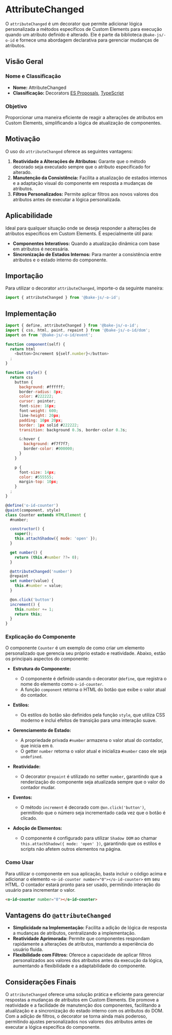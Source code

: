 # AttributeChanged

O `attributeChanged` é um decorator que permite adicionar lógica personalizada a métodos específicos de Custom Elements para execução quando um atributo definido é alterado. Ele é parte da biblioteca `@bake-js/-o-id` e fornece uma abordagem declarativa para gerenciar mudanças de atributos.

## Visão Geral

### Nome e Classificação

- **Nome:** AttributeChanged
- **Classificação:** Decorators [ES Proposals](https://www.proposals.es/proposals/Decorators), [TypeScript](https://www.typescriptlang.org/docs/handbook/decorators.html)

### Objetivo

Proporcionar uma maneira eficiente de reagir a alterações de atributos em Custom Elements, simplificando a lógica de atualização de componentes.

## Motivação

O uso do `attributeChanged` oferece as seguintes vantagens:

1. **Reatividade a Alterações de Atributos:** Garante que o método decorado seja executado sempre que o atributo especificado for alterado.
2. **Manutenção da Consistência:** Facilita a atualização de estados internos e a adaptação visual do componente em resposta a mudanças de atributos.
3. **Filtros Personalizados:** Permite aplicar filtros aos novos valores dos atributos antes de executar a lógica personalizada.

## Aplicabilidade

Ideal para qualquer situação onde se deseja responder a alterações de atributos específicos em Custom Elements. É especialmente útil para:

- **Componentes Interativos:** Quando a atualização dinâmica com base em atributos é necessária.
- **Sincronização de Estados Internos:** Para manter a consistência entre atributos e o estado interno do componente.

## Importação

Para utilizar o decorator `attributeChanged`, importe-o da seguinte maneira:

```javascript
import { attributeChanged } from '@bake-js/-o-id';
```

## Implementação

```javascript
import { define, attributeChanged } from '@bake-js/-o-id';
import { css, html, paint, repaint } from '@bake-js/-o-id/dom';
import on from '@bake-js/-o-id/event';

function component(self) {
  return html
    <button>Increment ${self.number}</button>
  ;
}

function style() {
  return css
    button {
      background: #ffffff;
      border-radius: 8px;
      color: #222222;
      cursor: pointer;
      font-size: 16px;
      font-weight: 600;
      line-height: 20px;
      padding: 10px 20px;
      border: 1px solid #222222;
      transition: background 0.3s, border-color 0.3s;

      &:hover {
        background: #f7f7f7;
        border-color: #000000;
      }
    }

    p {
      font-size: 14px;
      color: #555555;
      margin-top: 10px;
    }
  ;
}

@define('o-id-counter')
@paint(component, style)
class Counter extends HTMLElement {
  #number;

  constructor() {
    super();
    this.attachShadow({ mode: 'open' });
  }

  get number() {
    return (this.#number ??= 0);
  }

  @attributeChanged('number')
  @repaint
  set number(value) {
    this.#number = value;
  }

  @on.click('button')
  increment() {
    this.number += 1;
    return this;
  }
}
```

### Explicação do Componente

O componente `Counter` é um exemplo de como criar um elemento personalizado que gerencia seu próprio estado e reatividade. Abaixo, estão os principais aspectos do componente:

- **Estrutura do Componente:**
  - O componente é definido usando o decorator `@define`, que registra o nome do elemento como `o-id-counter`.
  - A função `component` retorna o HTML do botão que exibe o valor atual do contador.

- **Estilos:**
  - Os estilos do botão são definidos pela função `style`, que utiliza CSS moderno e inclui efeitos de transição para uma interação suave.

- **Gerenciamento de Estado:**
  - A propriedade privada `#number` armazena o valor atual do contador, que inicia em `0`.
  - O getter `number` retorna o valor atual e inicializa `#number` caso ele seja `undefined`.

- **Reatividade:**
  - O decorator `@repaint` é utilizado no setter `number`, garantindo que a renderização do componente seja atualizada sempre que o valor do contador mudar.

- **Eventos:**
  - O método `increment` é decorado com `@on.click('button')`, permitindo que o número seja incrementado cada vez que o botão é clicado.

- **Adoção de Elementos:**
  - O componente é configurado para utilizar `Shadow DOM` ao chamar `this.attachShadow({ mode: 'open' })`, garantindo que os estilos e scripts não afetem outros elementos na página.

### Como Usar

Para utilizar o componente em sua aplicação, basta incluir o código acima e adicionar o elemento `<o-id-counter number="0"></o-id-counter>` em seu HTML. O contador estará pronto para ser usado, permitindo interação do usuário para incrementar o valor.

```html
<o-id-counter number="0"></o-id-counter>
```

## Vantagens do `@attributeChanged`

- **Simplicidade na Implementação:** Facilita a adição de lógica de resposta a mudanças de atributos, centralizando a implementação.
- **Reatividade Aprimorada:** Permite que componentes respondam rapidamente a alterações de atributos, mantendo a experiência do usuário fluida.
- **Flexibilidade com Filtros:** Oferece a capacidade de aplicar filtros personalizados aos valores dos atributos antes da execução da lógica, aumentando a flexibilidade e a adaptabilidade do componente.

## Considerações Finais

O `attributeChanged` oferece uma solução prática e eficiente para gerenciar respostas a mudanças de atributos em Custom Elements. Ele promove a reatividade e a facilidade de manutenção dos componentes, facilitando a atualização e a sincronização do estado interno com os atributos do DOM. Com a adição de filtros, o decorator se torna ainda mais poderoso, permitindo ajustes personalizados nos valores dos atributos antes de executar a lógica específica do componente.
